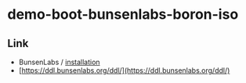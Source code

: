 

# demo-boot-bunsenlabs-boron-iso


## Link

* BunsenLabs / [installation](https://www.bunsenlabs.org/installation.html)
* [https://ddl.bunsenlabs.org/ddl/](https://ddl.bunsenlabs.org/ddl/)
